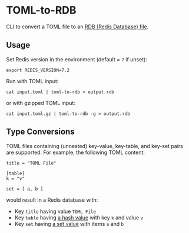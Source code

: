 # TOML-to-RDB

CLI to convert a TOML file to an [RDB (Redis Database) file](https://redis.io/docs/latest/operate/oss_and_stack/management/persistence/). 

## Usage
Set Redis version in the environment (default = `7` if unset):
```
export REDIS_VERSION=7.2
```

Run with TOML input:
```
cat input.toml | toml-to-rdb > output.rdb
```
or with gzipped TOML input: 
```
cat input.toml.gz | toml-to-rdb -g > output.rdb
```

## Type Conversions
TOML files containing (unnested) key-value, key-table, and key-set pairs are supported.
For example, the following TOML content:
```
title = "TOML File"

[table]
k = "v"

set = [ a, b ]
```
would result in a Redis database with: 

* Key `title` having value `TOML File`
* Key `table` having [a hash value](https://redis.io/docs/latest/develop/data-types/hashes/) with key `k` and value `v`
* Key `set` having [a set value](https://redis.io/docs/latest/develop/data-types/sets/) with items `a` and `b`

